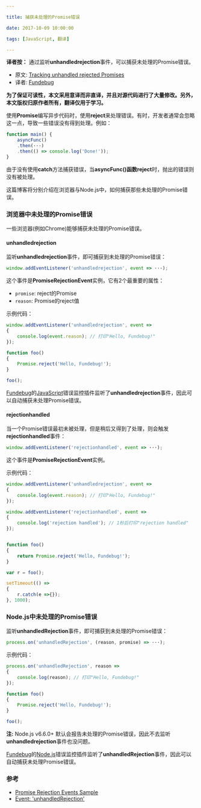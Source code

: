 ```yaml
---

title: 捕获未处理的Promise错误

date: 2017-10-09 10:00:00

tags: [JavaScript, 翻译]

---
```


**译者按：** 通过监听**unhandledrejection**事件，可以捕获未处理的Promise错误。

<!-- more -->


- 原文: [Tracking unhandled rejected Promises](http://2ality.com/2016/04/unhandled-rejections.html)
- 译者: [Fundebug](https://fundebug.com/)

**为了保证可读性，本文采用意译而非直译，并且对源代码进行了大量修改。另外，本文版权归原作者所有，翻译仅用于学习。**

使用**Promise**编写异步代码时，使用**reject**来处理错误。有时，开发者通常会忽略这一点，导致一些错误没有得到处理。例如：

```javascript
function main() {
    asyncFunc()
    .then(···)
    .then(() => console.log('Done!'));
}
```

由于没有使用**catch**方法捕获错误，当**asyncFunc()**函数**reject**时，抛出的错误则没有被处理。

这篇博客将分别介绍在浏览器与Node.js中，如何捕获那些未处理的Promise错误。

###  浏览器中未处理的Promise错误

一些浏览器(例如Chrome)能够捕获未处理的Promise错误。

#### unhandledrejection  

监听**unhandledrejection**事件，即可捕获到未处理的Promise错误：

```javascript
window.addEventListener('unhandledrejection', event => ···);
```

这个事件是**PromiseRejectionEvent**实例，它有2个最重要的属性：

- `promise`: reject的Promise
- `reason`: Promise的reject值

示例代码：

```javascript
window.addEventListener('unhandledrejection', event =>
{
    console.log(event.reason); // 打印"Hello, Fundebug!"
});

function foo()
{
    Promise.reject('Hello, Fundebug!');
}

foo();
```

[Fundebug](https://fundebug.com/)的[JavaScript](https://docs.fundebug.com/notifier/javascript/)错误监控插件监听了**unhandledrejection**事件，因此可以自动捕获未处理Promise错误。

#### rejectionhandled  

当一个Promise错误最初未被处理，但是稍后又得到了处理，则会触发**rejectionhandled**事件：

```javascript
window.addEventListener('rejectionhandled', event => ···);
```

这个事件是**PromiseRejectionEvent**实例。

示例代码：

```javascript
window.addEventListener('unhandledrejection', event =>
{
    console.log(event.reason); // 打印"Hello, Fundebug!"
});

window.addEventListener('rejectionhandled', event =>
{
    console.log('rejection handled'); // 1秒后打印"rejection handled"
});


function foo()
{
    return Promise.reject('Hello, Fundebug!');
}

var r = foo();

setTimeout(() =>
{
    r.catch(e =>{});
}, 1000);
```



### Node.js中未处理的Promise错误 

监听**unhandledRejection**事件，即可捕获到未处理的Promise错误：

```javascript
process.on('unhandledRejection', (reason, promise) => ···);
```

示例代码：

```javascript
process.on('unhandledRejection', reason =>
{
    console.log(reason); // 打印"Hello, Fundebug!"
});

function foo()
{
    Promise.reject('Hello, Fundebug!');
}

foo();
```

**注:** Node.js v6.6.0+ 默认会报告未处理的Promise错误，因此不去监听**unhandledrejection**事件也没问题。

[Fundebug](https://fundebug.com/)的[Node.js](https://docs.fundebug.com/notifier/nodejs/)错误监控插件监听了**unhandledRejection**事件，因此可以自动捕获未处理Promise错误。

### 参考

- [Promise Rejection Events Sample](https://googlechrome.github.io/samples/promise-rejection-events/)
- [Event: 'unhandledRejection'](https://nodejs.org/api/process.html#process_event_unhandledrejection)
